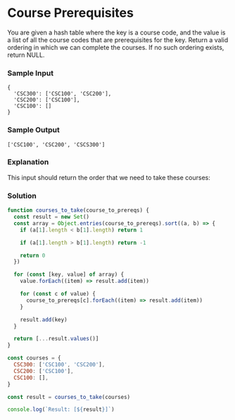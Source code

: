 # Course Prerequisites

You are given a hash table where the key is a course code, and the value is a list of all the course codes that are prerequisites for the key. Return a valid ordering in which we can complete the courses. If no such ordering exists, return NULL.

### Sample Input
```
{
  'CSC300': ['CSC100', 'CSC200'], 
  'CSC200': ['CSC100'], 
  'CSC100': []
}
```
### Sample Output
```
['CSC100', 'CSC200', 'CSCS300']
```
### Explanation
This input should return the order that we need to take these courses:

### Solution
```js
function courses_to_take(course_to_prereqs) {
  const result = new Set()
  const array = Object.entries(course_to_prereqs).sort((a, b) => {
    if (a[1].length < b[1].length) return 1

    if (a[1].length > b[1].length) return -1

    return 0
  })

  for (const [key, value] of array) {
    value.forEach((item) => result.add(item))

    for (const c of value) {
      course_to_prereqs[c].forEach((item) => result.add(item))
    }

    result.add(key)
  }

  return [...result.values()]
}

const courses = {
  CSC300: ['CSC100', 'CSC200'],
  CSC200: ['CSC100'],
  CSC100: [],
}

const result = courses_to_take(courses)

console.log(`Result: [${result}]`)
```
